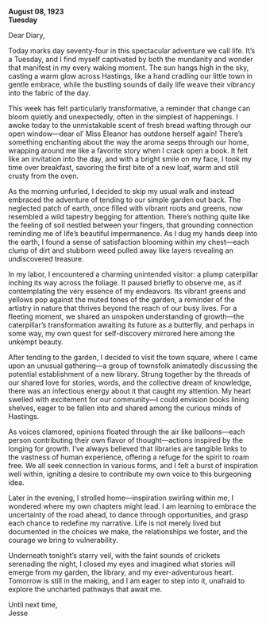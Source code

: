 
**August 08, 1923**  
**Tuesday**

Dear Diary,

Today marks day seventy-four in this spectacular adventure we call life. It’s a Tuesday, and I find myself captivated by both the mundanity and wonder that manifest in my every waking moment. The sun hangs high in the sky, casting a warm glow across Hastings, like a hand cradling our little town in gentle embrace, while the bustling sounds of daily life weave their vibrancy into the fabric of the day.

This week has felt particularly transformative, a reminder that change can bloom quietly and unexpectedly, often in the simplest of happenings. I awoke today to the unmistakable scent of fresh bread wafting through our open window—dear ol’ Miss Eleanor has outdone herself again! There’s something enchanting about the way the aroma seeps through our home, wrapping around me like a favorite story when I crack open a book. It felt like an invitation into the day, and with a bright smile on my face, I took my time over breakfast, savoring the first bite of a new loaf, warm and still crusty from the oven.

As the morning unfurled, I decided to skip my usual walk and instead embraced the adventure of tending to our simple garden out back. The neglected patch of earth, once filled with vibrant roots and greens, now resembled a wild tapestry begging for attention. There’s nothing quite like the feeling of soil nestled between your fingers, that grounding connection reminding me of life’s beautiful impermanence. As I dug my hands deep into the earth, I found a sense of satisfaction blooming within my chest—each clump of dirt and stubborn weed pulled away like layers revealing an undiscovered treasure.

In my labor, I encountered a charming unintended visitor: a plump caterpillar inching its way across the foliage. It paused briefly to observe me, as if contemplating the very essence of my endeavors. Its vibrant greens and yellows pop against the muted tones of the garden, a reminder of the artistry in nature that thrives beyond the reach of our busy lives. For a fleeting moment, we shared an unspoken understanding of growth—the caterpillar’s transformation awaiting its future as a butterfly, and perhaps in some way, my own quest for self-discovery mirrored here among the unkempt beauty.

After tending to the garden, I decided to visit the town square, where I came upon an unusual gathering—a group of townsfolk animatedly discussing the potential establishment of a new library. Strung together by the threads of our shared love for stories, words, and the collective dream of knowledge, there was an infectious energy about it that caught my attention. My heart swelled with excitement for our community—I could envision books lining shelves, eager to be fallen into and shared among the curious minds of Hastings. 

As voices clamored, opinions floated through the air like balloons—each person contributing their own flavor of thought—actions inspired by the longing for growth. I’ve always believed that libraries are tangible links to the vastness of human experience, offering a refuge for the spirit to roam free. We all seek connection in various forms, and I felt a burst of inspiration well within, igniting a desire to contribute my own voice to this burgeoning idea. 

Later in the evening, I strolled home—inspiration swirling within me, I wondered where my own chapters might lead. I am learning to embrace the uncertainty of the road ahead, to dance through opportunities, and grasp each chance to redefine my narrative. Life is not merely lived but documented in the choices we make, the relationships we foster, and the courage we bring to vulnerability.

Underneath tonight’s starry veil, with the faint sounds of crickets serenading the night, I closed my eyes and imagined what stories will emerge from my garden, the library, and my ever-adventurous heart. Tomorrow is still in the making, and I am eager to step into it, unafraid to explore the uncharted pathways that await me.

Until next time,  
Jesse
